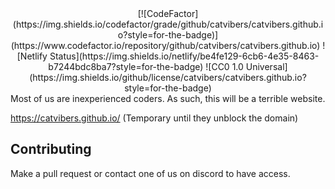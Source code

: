 <div style="text-align:center">
[![CodeFactor](https://img.shields.io/codefactor/grade/github/catvibers/catvibers.github.io?style=for-the-badge)](https://www.codefactor.io/repository/github/catvibers/catvibers.github.io) ![Netlify Status](https://img.shields.io/netlify/be4fe129-6cb6-4e35-8463-b7244bdc8ba7?style=for-the-badge) ![CC0 1.0 Universal](https://img.shields.io/github/license/catvibers/catvibers.github.io?style=for-the-badge)
</div>
Most of us are inexperienced coders. As such, this will be a terrible website.

https://catvibers.github.io/ (Temporary until they unblock the domain)

## Contributing
Make a pull request or contact one of us on discord to have access.
